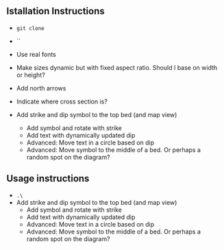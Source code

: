 ## Istallation Instructions

  * `git clone `
  * ``
  * Use real fonts
  * Make sizes dynamic but with fixed aspect ratio. Should I base on width or height?
  * Add north arrows
  * Indicate where cross section is?

  * Add strike and dip symbol to the top bed (and map view)
    * Add symbol and rotate with strike
    * Add text with dynamically updated dip
    * Advanced: Move text in a circle based on dip
    * Advanced: Move symbol to the middle of a bed. Or perhaps a random spot on the diagram?

## Usage instructions

  * `.\` 
  * Add strike and dip symbol to the top bed (and map view)
    * Add symbol and rotate with strike
    * Add text with dynamically updated dip
    * Advanced: Move text in a circle based on dip
    * Advanced: Move symbol to the middle of a bed. Or perhaps a random spot on the diagram?
